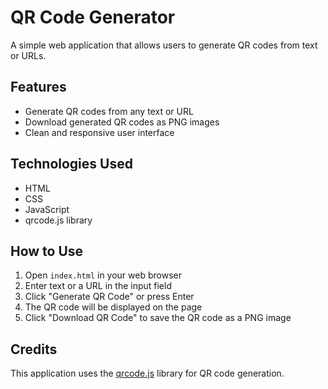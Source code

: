 # QR Code Generator

A simple web application that allows users to generate QR codes from text or URLs.

## Features

- Generate QR codes from any text or URL
- Download generated QR codes as PNG images
- Clean and responsive user interface

## Technologies Used

- HTML
- CSS
- JavaScript
- qrcode.js library

## How to Use

1. Open `index.html` in your web browser
2. Enter text or a URL in the input field
3. Click "Generate QR Code" or press Enter
4. The QR code will be displayed on the page
5. Click "Download QR Code" to save the QR code as a PNG image

## Credits

This application uses the [qrcode.js](https://github.com/davidshimjs/qrcodejs) library for QR code generation. 